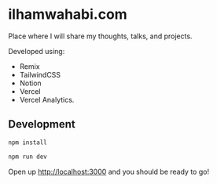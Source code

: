 # ilhamwahabi.com

Place where I will share my thoughts, talks, and projects.

Developed using:

- Remix
- TailwindCSS
- Notion
- Vercel
- Vercel Analytics.

## Development

```sh
npm install
```

```sh
npm run dev
```

Open up [http://localhost:3000](http://localhost:3000) and you should be ready to go!
